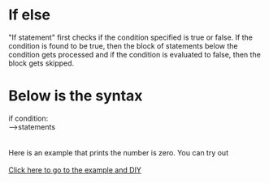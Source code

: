 # If else

"If statement" first checks if the condition specified is true or false. If the condition is found to be true, then the block of statements below the condition gets processed and if the condition is evaluated to false, then the block gets skipped.

# Below is the syntax

if condition:\
-->statements 
\
\
\
Here is an example that prints the number is zero. You can try out\
\
[Click here to go to the example and DIY](https://github.com/pythoncoder100/practice/blob/master/If_statement.ipynb)


  
  
